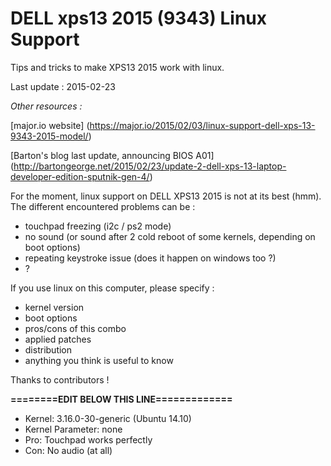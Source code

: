 <h1>DELL xps13 2015 (9343) Linux Support</h1>
Tips and tricks to make XPS13 2015 work with linux.

Last update : 2015-02-23

_Other resources :_

[major.io website] (https://major.io/2015/02/03/linux-support-dell-xps-13-9343-2015-model/)

[Barton's blog last update, announcing BIOS A01] (http://bartongeorge.net/2015/02/23/update-2-dell-xps-13-laptop-developer-edition-sputnik-gen-4/)

For the moment, linux support on DELL XPS13 2015 is not at its best (hmm). The different encountered problems can be :
 - touchpad freezing (i2c / ps2 mode)
 - no sound (or sound after 2 cold reboot of some kernels, depending on boot options)
 - repeating keystroke issue (does it happen on windows too ?)
 - ?
 
If you use linux on this computer, please specify :
 - kernel version
 - boot options
 - pros/cons of this combo
 - applied patches
 - distribution
 - anything you think is useful to know
 
 Thanks to contributors !
 
 **========EDIT BELOW THIS LINE=============**
 
 * Kernel: 3.16.0-30-generic (Ubuntu 14.10)
 * Kernel Parameter: none
 * Pro: Touchpad works perfectly
 * Con: No audio (at all)

